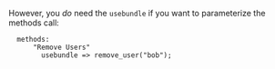 However, you _do_ need the `usebundle` if you want to parameterize the methods call:

```cfengine3
  methods:                                                                                                                             
      "Remove Users"                                                                                                                   
        usebundle => remove_user("bob");           
```
